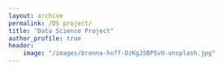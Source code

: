 ```yaml
---
layout: archive
permalink: /DS project/
title: "Data Science Project"
author_profile: true
header:
    image: "/images/brenna-huff-OzKgJ5BP5vU-unsplash.jpg"
---
```




